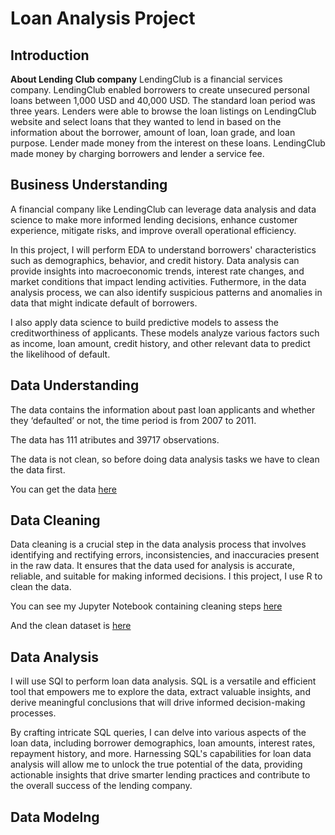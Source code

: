 # Loan Analysis Project

## Introduction
**About Lending Club company**
LendingClub is a financial services company. LendingClub enabled borrowers to create unsecured personal loans between 1,000 USD and 40,000 USD. The standard loan period was three years. Lenders were able to browse the loan listings on LendingClub website and select loans that they wanted to lend in based on the information about the borrower, amount of loan, loan grade, and loan purpose. Lender made money from the interest on these loans. LendingClub made money by charging borrowers and lender a service fee.

## Business Understanding
A financial company like LendingClub can leverage data analysis and data science to make more informed lending decisions, enhance customer experience, mitigate risks, and improve overall operational efficiency. 

In this project, I will perform EDA to understand borrowers' characteristics such as demographics, behavior, and credit history. Data analysis can provide insights into macroeconomic trends, interest rate changes, and market conditions that impact lending activities. Futhermore, in the data analysis process, we can also identify suspicious patterns and anomalies in data that might indicate default of borrowers.

I also apply data science to build predictive models to assess the creditworthiness of applicants. These models analyze various factors such as income, loan amount, credit history, and other relevant data to predict the likelihood of default.

## Data Understanding
The data contains the information about past loan applicants and whether they ‘defaulted’ or not, the time period is from 2007 to 2011.

The data has 111 atributes and 39717 observations. 

The data is not clean, so before doing data analysis tasks we have to clean the data first.

You can get the data [here](https://github.com/linhdan2109/Portfolio_Projects/blob/main/Loan%20Analytics/loandata.zip)

## Data Cleaning
Data cleaning is a crucial step in the data analysis process that involves identifying and rectifying errors, inconsistencies, and inaccuracies present in the raw data. It ensures that the data used for analysis is accurate, reliable, and suitable for making informed decisions. I this project, I use R to clean the data.

You can see my Jupyter Notebook containing cleaning steps [here]()

And the clean dataset is [here](https://github.com/linhdan2109/Portfolio_Projects/blob/main/Loan%20Analytics/Clean%20loandata.csv)

## Data Analysis
I will use SQl to perform loan data analysis. SQL is a versatile and efficient tool that empowers me to explore the data, extract valuable insights, and derive meaningful conclusions that will drive informed decision-making processes.

By crafting intricate SQL queries, I can delve into various aspects of the loan data, including borrower demographics, loan amounts, interest rates, repayment history, and more. Harnessing SQL's capabilities for loan data analysis will allow me to unlock the true potential of the data, providing actionable insights that drive smarter lending practices and contribute to the overall success of the lending company.

## Data Modelng
